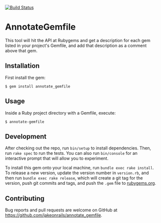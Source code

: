 [![Build Status](https://travis-ci.org/jakeonrails/annotate_gemfile.svg?branch=master)](https://travis-ci.org/jakeonrails/annotate_gemfile)

# AnnotateGemfile

This tool will hit the API at Rubygems and get a description for each gem listed in your project's Gemfile, and add that description as a comment above that gem.

## Installation

First install the gem:

    $ gem install annotate_gemfile

## Usage

Inside a Ruby project directory with a Gemfile, execute:

    $ annotate-gemfile

## Development

After checking out the repo, run `bin/setup` to install dependencies. Then, run `rake spec` to run the tests. You can also run `bin/console` for an interactive prompt that will allow you to experiment.

To install this gem onto your local machine, run `bundle exec rake install`. To release a new version, update the version number in `version.rb`, and then run `bundle exec rake release`, which will create a git tag for the version, push git commits and tags, and push the `.gem` file to [rubygems.org](https://rubygems.org).

## Contributing

Bug reports and pull requests are welcome on GitHub at https://github.com/jakeonrails/annotate_gemfile.
